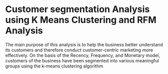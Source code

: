 # Customer segmentation Analysis using K Means Clustering and RFM Analysis
The main purpose of this analysis is to help the business better understand its customers and therefore conduct customer-centric marketing more effectively. On the basis of the Recency, Frequency, and Monetary model, customers of the business have been segmented into various meaningful groups using the k-means clustering algorithm
